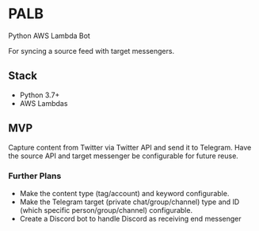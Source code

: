 # PALB
Python AWS Lambda Bot 

For syncing a source feed with target messengers. 

## Stack
* Python 3.7+
* AWS Lambdas

## MVP
Capture content from Twitter via Twitter API and send it to Telegram. Have the source API and target messenger be configurable for future reuse.
###  Further Plans
* Make the content type (tag/account) and keyword configurable.
* Make the Telegram target (private chat/group/channel) type and ID (which specific person/group/channel) configurable.
* Create a Discord bot to handle Discord as receiving end messenger
